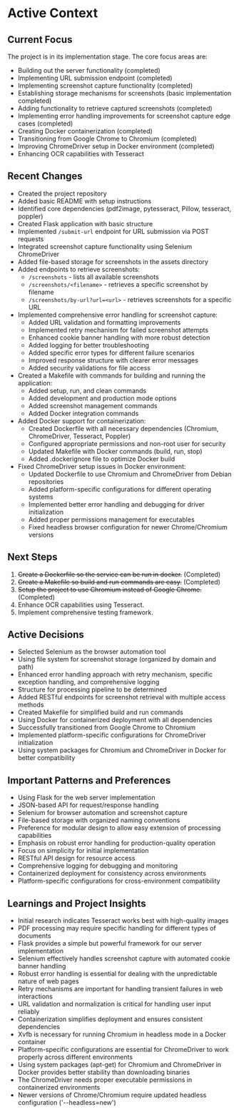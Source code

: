 # Active Context

## Current Focus

The project is in its implementation stage. The core focus areas are:

- Building out the server functionality (completed)
- Implementing URL submission endpoint (completed)
- Implementing screenshot capture functionality (completed)
- Establishing storage mechanisms for screenshots (basic implementation completed)
- Adding functionality to retrieve captured screenshots (completed)
- Implementing error handling improvements for screenshot capture edge cases (completed)
- Creating Docker containerization (completed)
- Transitioning from Google Chrome to Chromium (completed)
- Improving ChromeDriver setup in Docker environment (completed)
- Enhancing OCR capabilities with Tesseract

## Recent Changes

- Created the project repository
- Added basic README with setup instructions
- Identified core dependencies (pdf2image, pytesseract, Pillow, tesseract, poppler)
- Created Flask application with basic structure
- Implemented `/submit-url` endpoint for URL submission via POST requests
- Integrated screenshot capture functionality using Selenium ChromeDriver
- Added file-based storage for screenshots in the assets directory
- Added endpoints to retrieve screenshots:
  - `/screenshots` - lists all available screenshots
  - `/screenshots/<filename>` - retrieves a specific screenshot by filename
  - `/screenshots/by-url?url=<url>` - retrieves screenshots for a specific URL
- Implemented comprehensive error handling for screenshot capture:
  - Added URL validation and formatting improvements
  - Implemented retry mechanism for failed screenshot attempts
  - Enhanced cookie banner handling with more robust detection
  - Added logging for better troubleshooting
  - Added specific error types for different failure scenarios
  - Improved response structure with clearer error messages
  - Added security validations for file access
- Created a Makefile with commands for building and running the application:
  - Added setup, run, and clean commands
  - Added development and production mode options
  - Added screenshot management commands
  - Added Docker integration commands
- Added Docker support for containerization:
  - Created Dockerfile with all necessary dependencies (Chromium, ChromeDriver, Tesseract, Poppler)
  - Configured appropriate permissions and non-root user for security
  - Updated Makefile with Docker commands (build, run, stop)
  - Added .dockerignore file to optimize Docker build
- Fixed ChromeDriver setup issues in Docker environment:
  - Updated Dockerfile to use Chromium and ChromeDriver from Debian repositories
  - Added platform-specific configurations for different operating systems
  - Implemented better error handling and debugging for driver initialization
  - Added proper permissions management for executables
  - Fixed headless browser configuration for newer Chrome/Chromium versions

## Next Steps

1. ~~Create a Dockerfile so the service can be run in docker.~~ (Completed)
2. ~~Create a Makefile so build and run commands are easy.~~ (Completed)
3. ~~Setup the project to use Chromium instead of Google Chrome.~~ (Completed)
4. Enhance OCR capabilities using Tesseract.
5. Implement comprehensive testing framework.

## Active Decisions

- Selected Selenium as the browser automation tool
- Using file system for screenshot storage (organized by domain and path)
- Enhanced error handling approach with retry mechanism, specific exception handling, and comprehensive logging
- Structure for processing pipeline to be determined
- Added RESTful endpoints for screenshot retrieval with multiple access methods
- Created Makefile for simplified build and run commands
- Using Docker for containerized deployment with all dependencies
- Successfully transitioned from Google Chrome to Chromium
- Implemented platform-specific configurations for ChromeDriver initialization
- Using system packages for Chromium and ChromeDriver in Docker for better compatibility

## Important Patterns and Preferences

- Using Flask for the web server implementation
- JSON-based API for request/response handling
- Selenium for browser automation and screenshot capture
- File-based storage with organized naming conventions
- Preference for modular design to allow easy extension of processing capabilities
- Emphasis on robust error handling for production-quality operation
- Focus on simplicity for initial implementation
- RESTful API design for resource access
- Comprehensive logging for debugging and monitoring
- Containerized deployment for consistency across environments
- Platform-specific configurations for cross-environment compatibility

## Learnings and Project Insights

- Initial research indicates Tesseract works best with high-quality images
- PDF processing may require specific handling for different types of documents
- Flask provides a simple but powerful framework for our server implementation
- Selenium effectively handles screenshot capture with automated cookie banner handling
- Robust error handling is essential for dealing with the unpredictable nature of web pages
- Retry mechanisms are important for handling transient failures in web interactions
- URL validation and normalization is critical for handling user input reliably
- Containerization simplifies deployment and ensures consistent dependencies
- Xvfb is necessary for running Chromium in headless mode in a Docker container
- Platform-specific configurations are essential for ChromeDriver to work properly across different environments
- Using system packages (apt-get) for Chromium and ChromeDriver in Docker provides better stability than downloading binaries
- The ChromeDriver needs proper executable permissions in containerized environments
- Newer versions of Chrome/Chromium require updated headless configuration ('--headless=new')
